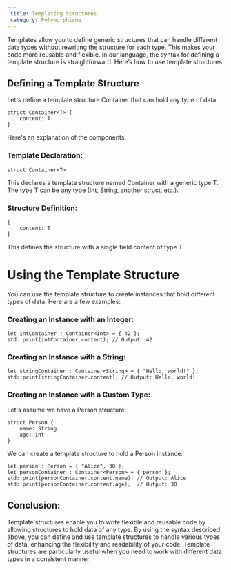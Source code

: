 ```yaml
---
 title: Templating Structures
 category: Polymorphisme
---
```


Templates allow you to define generic structures that can handle different data types without rewriting the structure for each type. This makes your code more reusable and flexible. In our language, the syntax for defining a template structure is straightforward. Here’s how to use template structures.

## Defining a Template Structure

Let's define a template structure Container that can hold any type of data:

```glu
struct Container<T> {
    content: T
}
```

Here's an explanation of the components:

### Template Declaration:

```glu
struct Container<T>
```

This declares a template structure named Container with a generic type T. The type T can be any type (Int, String, another struct, etc.).

### Structure Definition:

```glu
{
    content: T
}
```

This defines the structure with a single field content of type T.

# Using the Template Structure

You can use the template structure to create instances that hold different types of data. Here are a few examples:

### Creating an Instance with an Integer:

```glu
let intContainer : Container<Int> = { 42 };
std::print(intContainer.content); // Output: 42
```

### Creating an Instance with a String:

```glu
let stringContainer : Container<String> = { "Hello, world!" };
std::print(stringContainer.content); // Output: Hello, world!
```

### Creating an Instance with a Custom Type:

Let's assume we have a Person structure:

```glu
struct Person {
    name: String
    age: Int
}
```

We can create a template structure to hold a Person instance:

```glu
let person : Person = { "Alice", 30 };
let personContainer : Container<Person> = { person };
std::print(personContainer.content.name); // Output: Alice
std::print(personContainer.content.age);  // Output: 30
```

## Conclusion:

Template structures enable you to write flexible and reusable code by allowing structures to hold data of any type. By using the syntax described above, you can define and use template structures to handle various types of data, enhancing the flexibility and readability of your code. Template structures are particularly useful when you need to work with different data types in a consistent manner.
